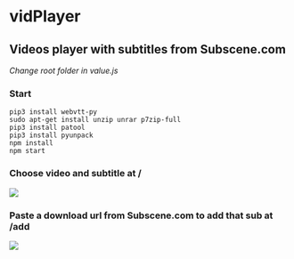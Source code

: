 # vidPlayer
## Videos player with subtitles from Subscene.com
*Change root folder in value.js* <br/>
### Start
```pip3 install webvtt-py```<br>
```sudo apt-get install unzip unrar p7zip-full```<br>
```pip3 install patool```<br>
```pip3 install pyunpack```<br>
```npm install```<br>
```npm start```
### Choose video and subtitle at /
![](https://github.com/frydaiii/vidPlayer/blob/master/public/images/example1.png)
### Paste a download url from Subscene.com to add that sub at /add
![](https://github.com/frydaiii/vidPlayer/blob/master/public/images/example2.png)
